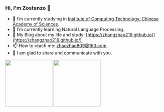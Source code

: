 ### Hi, I'm Zostanzo 👋

- 🔭 I’m currently studying in [Institute of Computing Technology, Chinese Academy of Sciences](http://www.ict.cas.cn/).
- 🌱 I’m currently learning Natural Language Processing.
- 🎨 My Blog about my life and study: [https://zhangzhao219.github.io/](https://zhangzhao219.github.io/)
- 📫 How to reach me: [zhaozhao809@163.com](mailto:zhaozhao809@163.com).
- 👯 I am glad to share and communicate with you.

[<img src="https://github-readme-stats.vercel.app/api/top-langs/?username=zhangzhao219&layout=compact&theme=default&exclude_repo=zhangzhao219.github.io&hide=jupyter%20notebook" height="150px">](#) [<img src="https://github-readme-stats.vercel.app/api?username=zhangzhao219&include_all_commits=true&show_icons=true&theme=default" height="150px">](#)
